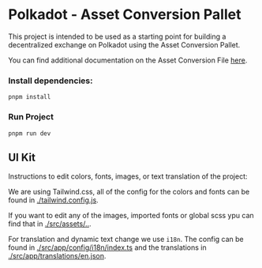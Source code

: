 # Polkadot - Asset Conversion Pallet

This project is intended to be used as a starting point for building a decentralized exchange on Polkadot using the Asset Conversion Pallet.

You can find additional documentation on the Asset Conversion File [here](./ASSET_CONVERSION_PALLET.md).

### Install dependencies:

`pnpm install`

### Run Project

`pnpm run dev`

## UI Kit

Instructions to edit colors, fonts, images, or text translation of the project:

We are using Tailwind.css, all of the config for the colors and fonts can be found in [./tailwind.config.js](./tailwind.config.js).

If you want to edit any of the images, imported fonts or global scss ypu can find that in [./src/assets/..](./src/assets/).

For translation and dynamic text change we use `i18n`.
The config can be found in [./src/app/config/i18n/index.ts](./src/app/config/i18n/index.ts) and the translations in [./src/app/translations/en.json](./src/app/translations/en.json).

